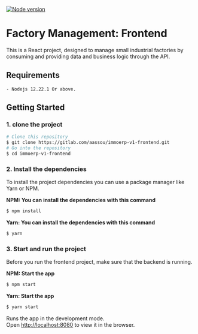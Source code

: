 [![Node version](https://img.shields.io/node/v/[NPM-MODULE-NAME].svg?style=flat)](http://nodejs.org/download/)


# Factory Management: Frontend

This is a React project, designed to manage small industrial factories by consuming and providing data and business logic through the API.


## Requirements
    - Nodejs 12.22.1 Or above.
## Getting Started

### 1. clone the project

```bash
# Clone this repository
$ git clone https://gitlab.com/aassou/immoerp-v1-frontend.git
# Go into the repository
$ cd immoerp-v1-frontend

```

### 2. Install the dependencies

To install the project dependencies you can use a package manager like Yarn or NPM.

**NPM: You can install the dependencies with this command**

```bash
$ npm install

```
**Yarn: You can install the dependencies with this command**

```bash
$ yarn

```

### 3. Start and run the project


Before you run the frontend project, make sure that the backend is running.

**NPM: Start the app**


```bash
$ npm start

```

**Yarn: Start the app**


```bash
$ yarn start

```

Runs the app in the development mode.\
Open [http://localhost:8080](http://localhost:8080) to view it in the browser.




